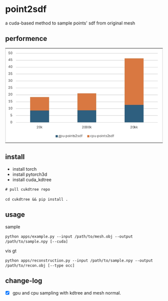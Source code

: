 # point2sdf
a cuda-based method to sample points' sdf from original mesh


## performence
![](assets/tesar.jpeg)



## install 

- install torch 
- install pytorch3d
- install cuda_kdtree

```shell
# pull cukdtree repo 

cd cukdtree && pip install .

```

## usage

sample

```
python apps/example.py --input /path/to/mesh.obj --output /path/to/sample.npy [--cuda]
```

vis gt

```
python apps/reconstruction.py --input /path/to/sample.npy --output /path/to/recon.obj [--type occ]
```

## change-log

- [x] gpu and cpu sampling with kdtree and mesh normal.
